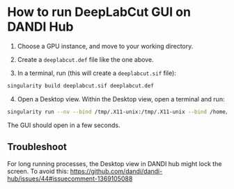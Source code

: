 # How to run DeepLabCut GUI on DANDI Hub

1. Choose a GPU instance, and move to your working directory.

2. Create a `deeplabcut.def` file like the one above.

3. In a terminal, run (this will create a `deeplabcut.sif` file):
```bash
singularity build deeplabcut.sif deeplabcut.def 
```

4. Open a Desktop view. Within the Desktop view, open a terminal and run:
```bash
singularity run --nv --bind /tmp/.X11-unix:/tmp/.X11-unix --bind /home/jovyan/.Xauthority:/home/developer/.Xauthority --bind $(pwd):/app  deeplabcut.sif
```

The GUI should open in a few seconds.


## Troubleshoot

For long running processes, the Desktop view in DANDI hub might lock the screen. To avoid this: https://github.com/dandi/dandi-hub/issues/44#issuecomment-1369105088
